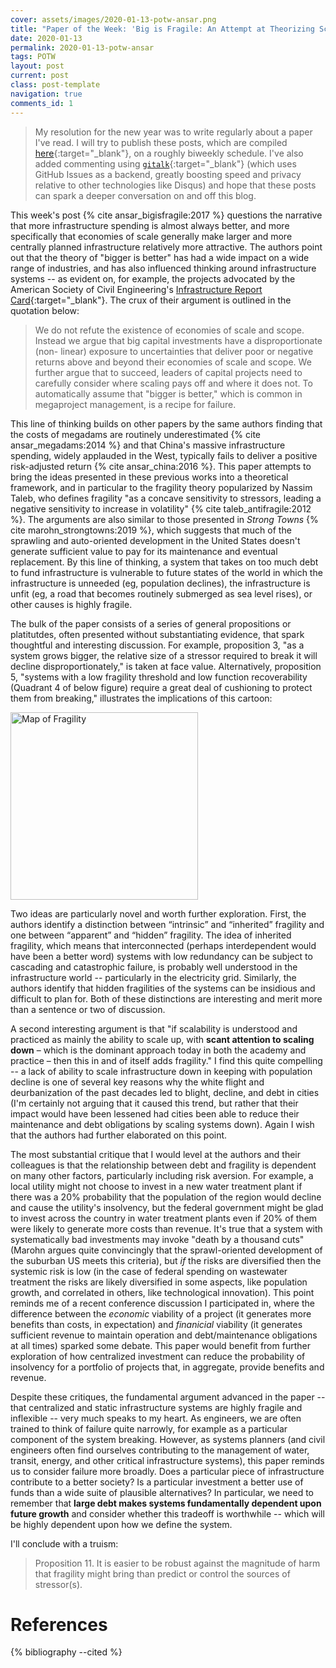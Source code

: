 ```yaml
---
cover: assets/images/2020-01-13-potw-ansar.png
title: "Paper of the Week: 'Big is Fragile: An Attempt at Theorizing Scale'"
date: 2020-01-13
permalink: 2020-01-13-potw-ansar
tags: POTW
layout: post
current: post
class: post-template
navigation: true
comments_id: 1
---
```


> My resolution for the new year was to write regularly about a paper I've read.
I will try to publish these posts, which are compiled [here]({{site.baseurl}}/tag/potw/){:target="_blank"}, on a roughly biweekly schedule.
I've also added commenting using [`gitalk`](https://github.com/gitalk/gitalk){:target="_blank"} (which uses GitHub Issues as a backend, greatly boosting speed and privacy relative to other technologies like Disqus) and hope that these posts can spark a deeper conversation on and off this blog.

This week's post {% cite ansar_bigisfragile:2017 %} questions the narrative that more infrastructure spending is almost always better, and more specifically that economies of scale generally make larger and more centrally planned infrastructure relatively more attractive.
The authors point out that the theory of "bigger is better" has had a wide impact on a wide range of industries, and has also influenced thinking around infrastructure systems -- as evident on, for example, the projects advocated by the American Society of Civil Engineering's [Infrastructure Report Card](https://www.infrastructurereportcard.org/){:target="_blank"}.
The crux of their argument is outlined in the quotation below:

> We do not refute the existence of economies of scale and scope. Instead we argue that big capital investments have a disproportionate (non- linear) exposure to uncertainties that deliver poor or negative returns above and beyond their economies of scale and scope. We further argue that to succeed, leaders of capital projects need to carefully consider where scaling pays off and where it does not. To automatically assume that "bigger is better," which is common in megaproject management, is a recipe for failure.

This line of thinking builds on other papers by the same authors finding that the costs of megadams are routinely underestimated {% cite ansar_megadams:2014 %} and that China's massive infrastructure spending, widely applauded in the West, typically fails to deliver a positive risk-adjusted return {% cite ansar_china:2016 %}.
This paper attempts to bring the ideas presented in these previous works into a theoretical framework, and in particular to the fragility theory popularized by Nassim Taleb, who defines fragility "as a concave sensitivity to stressors, leading a negative sensitivity to increase in volatility" {% cite taleb_antifragile:2012 %}.
The arguments are also similar to those presented in _Strong Towns_ {% cite marohn_strongtowns:2019 %}, which suggests that much of the sprawling and auto-oriented development in the United States doesn't generate sufficient value to pay for its maintenance and eventual replacement.
By this line of thinking, a system that takes on too much debt to fund infrastructure is vulnerable to future states of the world in which the infrastructure is unneeded (eg, population declines), the infrastructure is unfit (eg, a road that becomes routinely submerged as sea level rises), or other causes is highly fragile.

The bulk of the paper consists of a series of general propositions or platitutdes, often presented without substantiating evidence, that spark thoughtful and interesting discussion.
For example, proposition 3, "as a system grows bigger, the relative size of a stressor required to break it will decline disproportionately," is taken at face value.
Alternatively, proposition 5, "systems with a low fragility threshold and low function recoverability (Quadrant 4 of below figure) require a great deal of cushioning to protect them from breaking," illustrates the implications of this cartoon:

<img src="{{ site.baseurl }}assets/images/2020-01-13-potw-ansar.png" alt="Map of Fragility" width="300"> 

Two ideas are particularly novel and worth further exploration.
First, the authors identify a distinction between “intrinsic” and “inherited” fragility and one between “apparent” and “hidden” fragility.
The idea of inherited fragility, which means that interconnected (perhaps interdependent would have been a better word) systems with low redundancy can be subject to cascading and catastrophic failure, is probably well understood in the infrastructure world -- particularly in the electricity grid.
Similarly, the authors identify that hidden fragilities of the systems can be insidious and difficult to plan for.
Both of these distinctions are interesting and merit more than a sentence or two of discussion.

A second interesting argument is that "if scalability is understood and practiced as mainly the ability to scale up, with **scant attention to scaling down** – which is the dominant approach today in both the academy and practice – then this in and of itself adds fragility."
I find this quite compelling -- a lack of ability to scale infrastructure down in keeping with population decline is one of several key reasons why the white flight and deurbanization of the past decades led to blight, decline, and debt in cities (I'm certainly not arguing that it caused this trend, but rather that their impact would have been lessened had cities been able to reduce their maintenance and debt obligations by scaling systems down).
Again I wish that the authors had further elaborated on this point.

The most substantial critique that I would level at the authors and their colleagues is that the relationship between debt and fragility is dependent on many other factors, particularly including risk aversion.
For example, a local utility might not choose to invest in a new water treatment plant if there was a 20% probability that the population of the region would decline and cause the utility's insolvency, but the federal government might be glad to invest across the country in water treatment plants even if 20% of them were likely to generate more costs than revenue.
It's true that a system with systematically bad investments may invoke "death by a thousand cuts" (Marohn argues quite convincingly that the sprawl-oriented development of the suburban US meets this criteria), but _if_ the risks are diversified then the systemic risk is low (in the case of federal spending on wastewater treatment the risks are likely diversified in some aspects, like population growth, and correlated in others, like technological innovation).
This point reminds me of a recent conference discussion I participated in, where the difference between the _economic_ viability of a project (it generates more benefits than costs, in expectation) and _finanicial_ viability (it generates sufficient revenue to maintain operation and debt/maintenance obligations at all times) sparked some debate.
This paper would benefit from further exploration of how centralized investment can reduce the probability of insolvency for a portfolio of projects that, in aggregate, provide benefits and revenue.

Despite these critiques, the fundamental argument advanced in the paper -- that centralized and static infrastructure systems are highly fragile and inflexible -- very much speaks to my heart.
As engineers, we are often trained to think of failure quite narrowly, for example as a particular component of the system breaking.
However, as systems planners (and civil engineers often find ourselves contributing to the management of water, transit, energy, and other critical infrastructure systems), this paper reminds us to consider failure more broadly.
Does a particular piece of infrastructure contribute to a better society?
Is a particular investment a better use of funds than a wide suite of plausible alternatives?
In particular, we need to remember that **large debt makes systems fundamentally dependent upon future growth** and consider whether this tradeoff is worthwhile -- which will be highly dependent upon how we define the system.

I'll conclude with a truism:

> Proposition 11. It is easier to be robust against the magnitude of harm that fragility might bring than predict or control the sources of stressor(s).

# References

{% bibliography --cited %}
